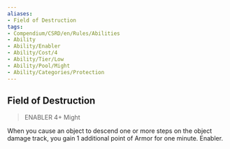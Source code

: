 ```yaml
---
aliases:
- Field of Destruction
tags:
- Compendium/CSRD/en/Rules/Abilities
- Ability
- Ability/Enabler
- Ability/Cost/4
- Ability/Tier/Low
- Ability/Pool/Might
- Ability/Categories/Protection
---
```


  
## Field of Destruction  
>ENABLER 4+  Might  
  
When you cause an object to descend one or more steps on the object damage track, you gain 1 additional point of Armor for one minute. Enabler.